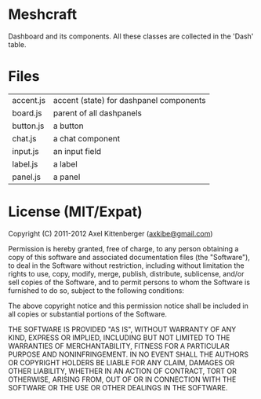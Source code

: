 Meshcraft
=========
Dashboard and its components.
All these classes are collected in the 'Dash' table.

Files
=====
<table>

 <tr><td>   accent.js
</td><td>   accent (state) for dashpanel components
</td></tr>

 <tr><td>   board.js
</td><td>   parent of all dashpanels
</td></tr>

 <tr><td>   button.js
</td><td>   a button
</td></tr>

 <tr><td>   chat.js
</td><td>   a chat component
</td></tr>

 <tr><td>   input.js
</td><td>   an input field
</td></tr>

 <tr><td>   label.js
</td><td>   a label
</td></tr>

 <tr><td>   panel.js
</td><td>   a panel
</td></tr>

</table>

License (MIT/Expat)
===================
Copyright (C) 2011-2012 Axel Kittenberger (axkibe@gmail.com)

Permission is hereby granted, free of charge, to any person obtaining a copy of this software and associated documentation files (the "Software"), to deal in the Software without restriction, including without limitation the rights to use, copy, modify, merge, publish, distribute, sublicense, and/or sell copies of the Software, and to permit persons to whom the Software is furnished to do so, subject to the following conditions:

The above copyright notice and this permission notice shall be included in all copies or substantial portions of the Software.

THE SOFTWARE IS PROVIDED "AS IS", WITHOUT WARRANTY OF ANY KIND, EXPRESS OR IMPLIED, INCLUDING BUT NOT LIMITED TO THE WARRANTIES OF MERCHANTABILITY, FITNESS FOR A PARTICULAR PURPOSE AND NONINFRINGEMENT. IN NO EVENT SHALL THE AUTHORS OR COPYRIGHT HOLDERS BE LIABLE FOR ANY CLAIM, DAMAGES OR OTHER LIABILITY, WHETHER IN AN ACTION OF CONTRACT, TORT OR OTHERWISE, ARISING FROM, OUT OF OR IN CONNECTION WITH THE SOFTWARE OR THE USE OR OTHER DEALINGS IN THE SOFTWARE.

